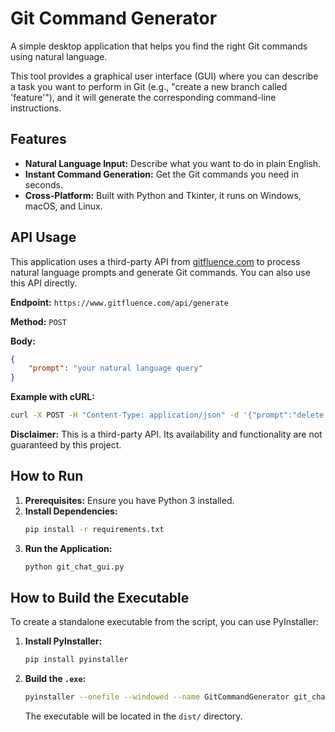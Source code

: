 # Git Command Generator

A simple desktop application that helps you find the right Git commands using natural language. 

This tool provides a graphical user interface (GUI) where you can describe a task you want to perform in Git (e.g., "create a new branch called 'feature'"), and it will generate the corresponding command-line instructions.

## Features

- **Natural Language Input:** Describe what you want to do in plain English.
- **Instant Command Generation:** Get the Git commands you need in seconds.
- **Cross-Platform:** Built with Python and Tkinter, it runs on Windows, macOS, and Linux.

## API Usage

This application uses a third-party API from [gitfluence.com](https://www.gitfluence.com/) to process natural language prompts and generate Git commands. You can also use this API directly.

**Endpoint:** `https://www.gitfluence.com/api/generate`

**Method:** `POST`

**Body:**
```json
{
    "prompt": "your natural language query"
}
```

**Example with cURL:**
```bash
curl -X POST -H "Content-Type: application/json" -d '{"prompt":"delete the last commit"}' https://www.gitfluence.com/api/generate
```

**Disclaimer:** This is a third-party API. Its availability and functionality are not guaranteed by this project.

## How to Run

1.  **Prerequisites:** Ensure you have Python 3 installed.
2.  **Install Dependencies:**
    ```bash
    pip install -r requirements.txt
    ```
3.  **Run the Application:**
    ```bash
    python git_chat_gui.py
    ```

## How to Build the Executable

To create a standalone executable from the script, you can use PyInstaller:

1.  **Install PyInstaller:**
    ```bash
    pip install pyinstaller
    ```
2.  **Build the `.exe`:**
    ```bash
    pyinstaller --onefile --windowed --name GitCommandGenerator git_chat_gui.py
    ```
    The executable will be located in the `dist/` directory.